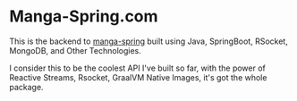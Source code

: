 # Manga-Spring.com

This is the backend to [manga-spring](manga-spring.com) built using Java, SpringBoot, RSocket, MongoDB, and Other Technologies.

I consider this to be the coolest API I've built so far, with the power of Reactive Streams, Rsocket, GraalVM Native Images, it's got the whole package.


